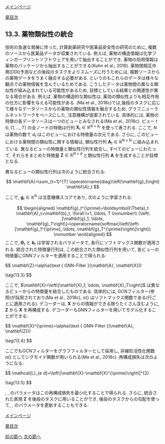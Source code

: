[メインページ](../../index.markdown)

[章目次](./chap13.md)
## 13.3. 薬物類似性の統合

技術の急速な発展に伴った, 計算創薬研究や医薬品安全性の研究のために,
複数のソースから医薬品データが収集されている. 例えば,
薬物の構造情報は化学フィンガープリントソフトウェアを用いて抽出することができ,
薬物の効用情報は薬物のパッケージから抽出することができる(Kuhn et al.,
2016).
薬物間相互作用(DDI)予測などの後段のタスクをよりスムーズに行うためには,
複数ソースからの薬物データをうまく融合する必要がある.
というのもこれらのデータは様々な観点での薬物情報を含んでいるためである.
こうしたデータは薬物間の異なる類似性が組み込まれている可能性があるため,
目標としている結果との関連性が異なる場合がある. 例えば,
薬物の構造的な類似性は,
薬効の類似性よりも相互作用の仕方に影響を与える可能性がある. (Ma et al.,
2018c)では,後段のタスクに応じて様々なデータソースからの薬物の類似性情報を融合するため,
グラフニューラルネットワークをベースにした, 注意機構が提案されている.
具体的には, 薬物の特徴の各データソースは一つのビューとみなされる(Ma et
al., 2018c).
ビュー $t \in\{1, \ldots, T\}$ の全ノードの特徴は行列 $\mathbf{X}_t \in \mathbb{R}^{N \times d_t}$ を使って表される.
ここで,  $N$ は薬物の数で $d_t$ はこのビューにおける特徴量の次元である.
さらに, このビューにおける薬物間の類似性に関する情報は,
類似性行列 $\mathbf{A}_t \in \mathbb{R}^{N \times N}$ に組み込まれている.
異なるビューの特徴量と類似性行列を統合し, すべてのビューにわたって,
それらをまとめた特徴量 $\mathbf{Z} \in \mathbb{R}^{N \times d}$ と類似性行列 $\mathbf{A}$ を生成することが目標となる.

異なるビューの類似性行列は次のように統合される:

 

$$ \mathbf{A}=\sum_{t=1}^{T} \operatorname{diag}\left(\mathbf{g}_t\right) \mathbf{A}_t $$

 

ここで,  $\mathbf{g}_t \in \mathbb{R}^{N}$ は注意機構スコアであり,
次のように学習される:  

$$
\begin{aligned}
    \mathbf{g}_t^{\prime}=\boldsymbol{\Theta}_t \mathbf{A}_t+\mathbf{b}_t, \forall t=1, \ldots, T \nonumber\\ {\left\[\mathbf{g}_1, \ldots, \mathbf{g}_T\right\]=\operatorname{softmax}\left(\left\[\mathbf{g}_1^{\prime}, \ldots, \mathbf{g}_T^{\prime}\right\]\right)}
    \nonumber
\end{aligned}
$$
  ここで,
 $\boldsymbol{\Theta}_t$ と $\mathbf{b}_t$ は学習されるパラメータで,
各行にソフトマックス関数が適用される. 統合された特徴量行列は,
この統合された類似性行列を用いて,
各ビューの特徴量にGNNフィルターを適用することで得られる:

 $$ \mathbf{Z}=\alpha(\text { GNN-Filter }(\mathbf{A}, \mathbf{X}))
    
\tag{13.3} $$ 

ここで,
 $\mathbf{X}=\left\[\mathbf{X}_1, \ldots, \mathbf{X}_T\right\]$ は異なるビューからの特徴量を結合したものである.
具体的には, GCNフィルター(参照)が採用されており(Ma et al., 2018c),
 $\alpha()$ はソフトマックス関数である(行ごとに適用される). デコーダーは,
 $\mathbf{X}$ からの情報ができる限りたくさん含むように,
 $\mathbf{Z}$ から $\mathbf{X}$ を再構成する.
デコーダーもGNNフィルターを用いてモデル化することができる:

 $$ \mathbf{X}^{\prime}=\alpha(\text { GNN-Filter }(\mathbf{A}, \mathbf{Z}))
    
\tag{13.4} $$ 

ここでもGCNフィルターをグラフフィルターとして採用し,
非線形活性化関数 $\alpha()$ としてシグモイド関数が用いられる(Ma et al.,
2018c). 再構成損失は次のようになる:

 $$ \mathcal{L}_{e d}=\left\\\|\mathbf{X}-\mathbf{X}^{\prime}\right\\\|^{2}
    
\tag{13.5} $$ 

, , のパラメータはこの再構成損失を最小化することで得られる. さらに,
統合された表現 $\mathbf{Z}$ を後段のタスクに用いることができ,
後段のタスクからの勾配を使って, , のパラメータを更新することもできる.


[メインページ](../../index.markdown)

[章目次](./chap13.md)

[前の節へ](./subsection_02.md) [次の節へ](./subsection_04.md)


